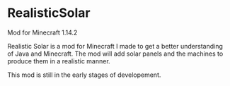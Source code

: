# RealisticSolar
Mod for Minecraft 1.14.2

Realistic Solar is a mod for Minecraft I made to get a better understanding of Java and Minecraft. The mod will add solar panels and the machines to produce them in a realistic manner.

This mod is still in the early stages of developement.